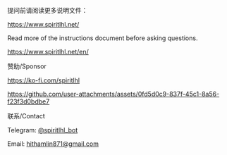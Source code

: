 提问前请阅读更多说明文件：

https://www.spiritlhl.net/

Read more of the instructions document before asking questions.

https://www.spiritlhl.net/en/

赞助/Sponsor 

https://ko-fi.com/spiritlhl

https://github.com/user-attachments/assets/0fd5d0c9-837f-45c1-8a56-f23f3d0bdbe7

联系/Contact

Telegram: [@spiritlhl_bot](https://t.me/spiritlhl_bot)

Email: hithamlin871@gmail.com
